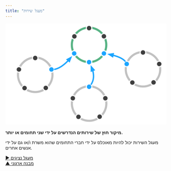 ```yaml
---
title: "מעגל שירות"
---
```



![right,fit](img/structural-patterns/service-circle.png)

**מיקור חוץ של שירותים הנדרשים על ידי שני תחומים או יותר.**

מעגל השירות יכול להיות מאוכלס על ידי חברי התחומים שהוא משרת ו/או גם על ידי אנשים אחרים.

[&#9654; מעגל נציגים](delegate-circle.html)<br/>[&#9650; מבנה ארגוני](organizational-structure.html)

